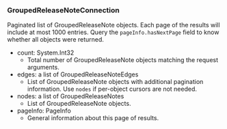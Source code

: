 ### GroupedReleaseNoteConnection
Paginated list of GroupedReleaseNote objects. Each page of the results will include at most 1000 entries. Query the `pageInfo.hasNextPage` field to know whether all objects were returned.

- count: System.Int32
  - Total number of GroupedReleaseNote objects matching the request arguments.
- edges: a list of GroupedReleaseNoteEdges
  - List of GroupedReleaseNote objects with additional pagination information. Use `nodes` if per-object cursors are not needed.
- nodes: a list of GroupedReleaseNotes
  - List of GroupedReleaseNote objects.
- pageInfo: PageInfo
  - General information about this page of results.
